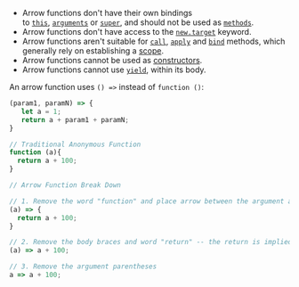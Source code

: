 -   Arrow functions don't have their own bindings to [`this`](https://developer.mozilla.org/en-US/docs/Web/JavaScript/Reference/Operators/this), [`arguments`](https://developer.mozilla.org/en-US/docs/Web/JavaScript/Reference/Functions/arguments) or [`super`](https://developer.mozilla.org/en-US/docs/Web/JavaScript/Reference/Operators/super), and should not be used as [`methods`](https://developer.mozilla.org/en-US/docs/Glossary/Method).
-   Arrow functions don't have access to the [`new.target`](https://developer.mozilla.org/en-US/docs/Web/JavaScript/Reference/Operators/new.target) keyword.
-   Arrow functions aren't suitable for [`call`](https://developer.mozilla.org/en-US/docs/Web/JavaScript/Reference/Global_Objects/Function/call), [`apply`](https://developer.mozilla.org/en-US/docs/Web/JavaScript/Reference/Global_Objects/Function/apply) and [`bind`](https://developer.mozilla.org/en-US/docs/Web/JavaScript/Reference/Global_Objects/Function/bind) methods, which generally rely on establishing a [scope](https://developer.mozilla.org/en-US/docs/Glossary/Scope).
-   Arrow functions cannot be used as [constructors](https://developer.mozilla.org/en-US/docs/Glossary/Constructor).
-   Arrow functions cannot use [`yield`](https://developer.mozilla.org/en-US/docs/Web/JavaScript/Reference/Operators/yield), within its body.

An arrow function uses `() =>` instead of `function ()`:
```js
(param1, paramN) => {
   let a = 1;
   return a + param1 + paramN;
}
```

```javascript
// Traditional Anonymous Function
function (a){
  return a + 100;
}

// Arrow Function Break Down

// 1. Remove the word "function" and place arrow between the argument and opening body bracket
(a) => {
  return a + 100;
}

// 2. Remove the body braces and word "return" -- the return is implied.
(a) => a + 100;

// 3. Remove the argument parentheses
a => a + 100;

```

